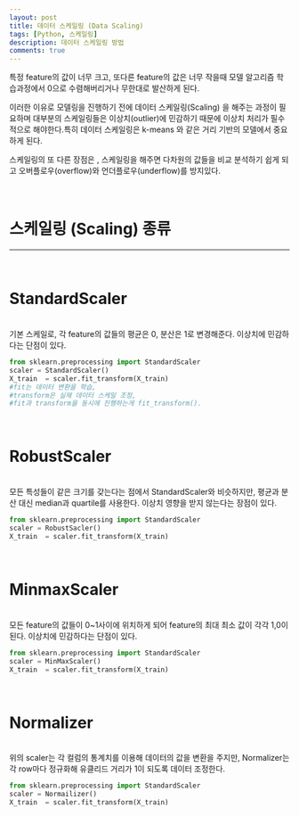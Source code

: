 ```yaml
---
layout: post
title: 데이터 스케일링 (Data Scaling)
tags: [Python, 스케일링]
description: 데이터 스케일링 방법
comments: true
---
```


특정 feature의 값이 너무 크고, 또다른 feature의 값은 너무 작을때 모델 알고리즘 학습과정에서 0으로 수렴해버리거나 무한대로 발산하게 된다. 

이러한 이유로 모델링을 진행하기 전에 데이터 스케일링(Scaling) 을 해주는 과정이 필요하며 대부분의 스케일링들은 이상치(outlier)에 민감하기 때문에 이상치 처리가 필수적으로 해야한다.특히 데이터 스케일링은 k-means 와 같은 거리 기반의 모델에서 중요하게 된다. 

스케일링의 또 다른 장점은 , 스케일링을 해주면 다차원의 값들을 비교 분석하기 쉽게 되고 오버플로우(overflow)와 언더플로우(underflow)를 방지있다.  
<br/>
<br/>
# 스케일링 (Scaling) 종류
------
<br/>

# StandardScaler 
<br/>
기본 스케일로, 각 feature의 값들의 평균은 0, 분산은 1로 변경해준다. 이상치에 민감하다는 단점이 있다.

```python
from sklearn.preprocessing import StandardScaler
scaler = StandardScaler()
X_train  = scaler.fit_transform(X_train)
#fit는 데이터 변환을 학습,
#transform은 실제 데이터 스케일 조정,
#fit과 transform을 동시에 진행하는게 fit_transform().
```
<br/>

# RobustScaler 
<br/>
모든 특성들이 같은 크기를 갖는다는 점에서 StandardScaler와 비슷하지만, 평균과 분산 대신 median과 quartile를 사용한다. 이상치 영향을 받지 않는다는 장점이 있다.

```python
from sklearn.preprocessing import StandardScaler
scaler = RobustSacler()
X_train  = scaler.fit_transform(X_train)
```
<br/>

# MinmaxScaler
<br/>
모든 feature의 값들이 0~1사이에 위치하게 되어 feature의 최대 최소 값이 각각 1,0이 된다. 이상치에 민감하다는 단점이 있다.

```python
from sklearn.preprocessing import StandardScaler
scaler = MinMaxScaler()
X_train  = scaler.fit_transform(X_train)
```
<br/>

# Normalizer
<br/>
위의 scaler는 각 컬럼의 통계치를 이용해 데이터의 값을 변환을 주지만, Normalizer는 각 row마다 정규화해 유클리드 거리가 1이 되도록 데이터 조정한다.

```python
from sklearn.preprocessing import StandardScaler
scaler = Normailizer()
X_train  = scaler.fit_transform(X_train)
```

